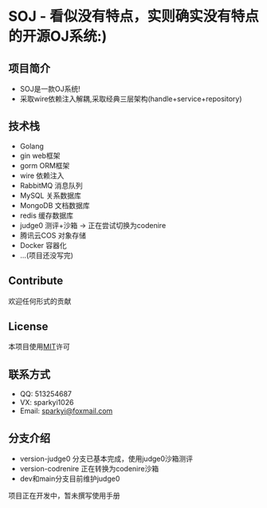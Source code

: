 # SOJ - 看似没有特点，实则确实没有特点的开源OJ系统:)
## 项目简介
- SOJ是一款OJ系统!
- 采取wire依赖注入解耦,采取经典三层架构(handle+service+repository)

## 技术栈
- Golang
- gin web框架
- gorm ORM框架
- wire 依赖注入
- RabbitMQ 消息队列
- MySQL 关系数据库
- MongoDB 文档数据库
- redis 缓存数据库
- judge0 测评+沙箱 -> 正在尝试切换为codenire
- 腾讯云COS 对象存储
- Docker 容器化
- ...(项目还没写完)

## Contribute
欢迎任何形式的贡献

## License
本项目使用[MIT](https://github.com/sparklyi/SOJ?tab=MIT-1-ov-file)许可

## 联系方式
- QQ: 513254687
- VX: sparkyi1026
- Email: sparkyi@foxmail.com

## 分支介绍
- version-judge0 分支已基本完成，使用judge0沙箱测评   
- version-codrenire 正在转换为codenire沙箱   
- dev和main分支目前维护judge0   

项目正在开发中，暂未撰写使用手册

